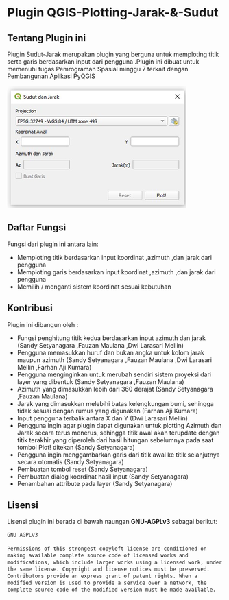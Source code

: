 # Plugin QGIS-Plotting-Jarak-&-Sudut

## Tentang Plugin ini
Plugin Sudut-Jarak merupakan plugin yang berguna untuk memploting titik serta garis berdasarkan input dari pengguna .Plugin ini dibuat untuk memenuhi tugas Pemrograman Spasial minggu 7 terkait dengan Pembangunan Aplikasi PyQGIS

![](./plugin.jpg)

## Daftar Fungsi
Fungsi dari plugin ini antara lain:
* Memploting titik berdasarkan input koordinat ,azimuth ,dan jarak dari pengguna
* Memploting garis berdasarkan input koordinat ,azimuth ,dan jarak dari pengguna
* Memilih / menganti sistem koordinat sesuai kebutuhan

## Kontribusi 
Plugin ini dibangun oleh :
* Fungsi penghitung titik kedua berdasarkan input azimuth dan jarak (Sandy Setyanagara ,Fauzan Maulana ,Dwi Larasari Mellin)
* Pengguna memasukkan huruf dan bukan angka untuk kolom jarak maupun azimuth (Sandy Setyanagara ,Fauzan Maulana ,Dwi Larasari Mellin ,Farhan Aji Kumara)
* Pengguna menginginkan untuk merubah sendiri sistem proyeksi dari layer yang dibentuk (Sandy Setyanagara ,Fauzan Maulana)
* Azimuth yang dimasukkan lebih dari 360 derajat (Sandy Setyanagara ,Fauzan Maulana)
* Jarak yang dimasukkan melebihi batas kelengkungan bumi, sehingga tidak sesuai dengan rumus yang digunakan (Farhan Aji Kumara)
* Input pengguna terbalik antara X dan Y (Dwi Larasari Mellin)
* Pengguna ingin agar plugin dapat digunakan untuk plotting Azimuth dan Jarak secara terus menerus, sehingga titik awal akan terupdate dengan titik terakhir yang diperoleh dari hasil hitungan sebelumnya pada saat tombol Plot! ditekan (Sandy Setyanagara)
* Pengguna ingin menggambarkan garis dari titik awal ke titik selanjutnya secara otomatis (Sandy Setyanagara)
* Pembuatan tombol reset (Sandy Setyanagara)
* Pembuatan dialog koordinat hasil input (Sandy Setyanagara)
* Penambahan attribute pada layer (Sandy Setyanagara)

## Lisensi
Lisensi plugin ini berada di bawah naungan **GNU-AGPLv3** sebagai berikut:

```
GNU AGPLv3

Permissions of this strongest copyleft license are conditioned on making available complete source code of licensed works and modifications, which include larger works using a licensed work, under the same license. Copyright and license notices must be preserved. Contributors provide an express grant of patent rights. When a modified version is used to provide a service over a network, the complete source code of the modified version must be made available.
```
